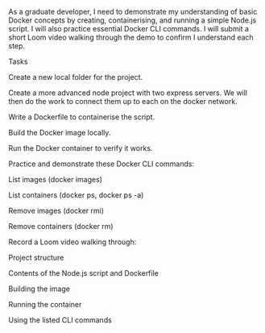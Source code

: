 As a graduate developer, I need to demonstrate my understanding of basic Docker concepts by creating, containerising, and running a simple Node.js script. I will also practice essential Docker CLI commands. I will submit a short Loom video walking through the demo to confirm I understand each step.

Tasks

Create a new local folder for the project.

Create a more advanced node project with two express servers. We will then do the work to connect them up to each on the docker network.

Write a Dockerfile to containerise the script.

Build the Docker image locally.

Run the Docker container to verify it works.

Practice and demonstrate these Docker CLI commands:

List images (docker images)

List containers (docker ps, docker ps -a)

Remove images (docker rmi)

Remove containers (docker rm)

Record a Loom video walking through:

Project structure

Contents of the Node.js script and Dockerfile

Building the image

Running the container

Using the listed CLI commands
